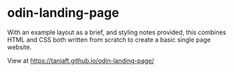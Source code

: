 # odin-landing-page

With an example layout as a brief, and styling notes provided, this combines HTML and CSS both written from scratch to create a basic single page website.

View at https://taniaft.github.io/odin-landing-page/
